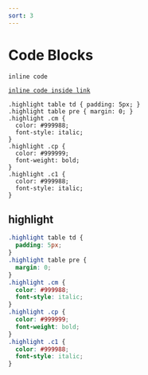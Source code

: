 ```yaml
---
sort: 3
---
```


# Code Blocks

`inline code`

[`inline code inside link`](./)

```
.highlight table td { padding: 5px; }
.highlight table pre { margin: 0; }
.highlight .cm {
  color: #999988;
  font-style: italic;
}
.highlight .cp {
  color: #999999;
  font-weight: bold;
}
.highlight .c1 {
  color: #999988;
  font-style: italic;
}
```

## highlight

```css
.highlight table td {
  padding: 5px;
}
.highlight table pre {
  margin: 0;
}
.highlight .cm {
  color: #999988;
  font-style: italic;
}
.highlight .cp {
  color: #999999;
  font-weight: bold;
}
.highlight .c1 {
  color: #999988;
  font-style: italic;
}
```
